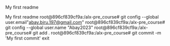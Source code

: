 My first readme

My first readme
root@896cf839cf9a:/alx-pre_course# git config --global  user.email"abay.biru.197@gmail.com"
root@896cf839cf9a:/alx-pre_course# git config --global user.name "Abay2023"
root@896cf839cf9a:/alx-pre_course# git add .
root@896cf839cf9a:/alx-pre_course# git commit -m 'My first commit'
exit

